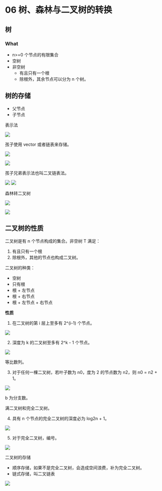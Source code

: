 # 06 树、森林与二叉树的转换

## 树

### What

- n>=0 个节点的有限集合
- 空树
- 非空树
	- 有且只有一个根
	- 除根外，其余节点可以分为 n 个树。

## 树的存储

- 父节点
- 子节点

表示法

![](imgs/2022-03-13-21-46-48.png)

孩子使用 vector 或者链表来存储。

![](imgs/2022-03-13-21-48-06.png)

![](imgs/2022-03-13-21-48-34.png)

孩子兄弟表示法也叫二叉链表法。

![](imgs/2022-03-13-21-50-08.png)
![](imgs/2022-03-13-21-50-59.png)

森林转二叉树

![](imgs/2022-03-13-21-51-11.png)

![](imgs/2022-03-13-21-52-05.png)

## 二叉树的性质

二叉树是有 n 个节点构成的集合。非空树 T 满足：

1. 有且只有一个根
2. 除根外，其他的节点也构成二叉树。

二叉树的种类：

- 空树
- 只有根
- 根 + 左节点
- 根 + 右节点
- 根 + 左节点 + 右节点

**性质**

1. 在二叉树的第 i 层上至多有 2^(i-1) 个节点。

![](imgs/2022-03-26-20-31-29.png)

2. 深度为 k 的二叉树至多有 2^k - 1 个节点。

![](imgs/2022-03-26-20-33-12.png)

等比数列。

3. 对于任何一棵二叉树，若叶子数为 n0，度为 2 的节点数为 n2，则 n0 = n2 + 1。

![](imgs/2022-03-26-20-35-01.png)

b 为分支数。

满二叉树和完全二叉树。

4. 具有 n 个节点的完全二叉树的深度必为 log2n + 1。

![](imgs/2022-03-26-20-55-28.png)

5. 对于完全二叉树，编号。

![](imgs/2022-03-26-20-57-54.png)

二叉树的存储

- 顺序存储，如果不是完全二叉树，会造成空间浪费，补为完全二叉树。
- 链式存储，叫二叉链表

![](imgs/2022-03-26-21-20-15.png)